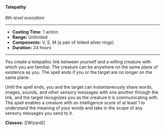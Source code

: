 #### Telepathy
*8th-level evocation*
___
- **Casting Time:** 1 action
- **Range:** Unlimited
- **Components:** V, S, M (a pair of linked silver rings)
- **Duration:** 24 hours
---
You create a telepathic link between yourself and a willing creature with which you are familiar. The creature can be anywhere on the same plane of existence as you. The spell ends if you or the target are no longer on the same plane.

Until the spell ends, you and the target can instantaneously share words, images, sounds, and other sensory messages with one another through the link, and the target recognizes you as the creature it is communicating with. The spell enables a creature with an Intelligence score of at least 1 to understand the meaning of your words and take in the scope of any sensory messages you send to it.

**Classes:** [[Wizard]]